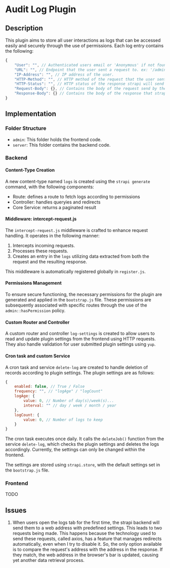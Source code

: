 # Audit Log Plugin

## Description

This plugin aims to store all user interactions as logs that can be accessed easily and securely through the use of permissions. Each log entry contains the following:

```javascript
{
    "User": "", // Authenticated users email or 'Anonymous' if not found.
    "URL": "", // Endpoint that the user sent a request to. ex: '/admin/login'
    "IP-Address": "", // IP address of the user.
    "HTTP-Method": "", // HTTP method of the request that the user sent
    "HTTP-Status": "", // HTTP status of the response strapi will send to the user. ex: 200 means that the operation was successful
    "Request-Body": {}, // Contains the body of the request send by the user
    "Response-Body": {} // Contains the body of the response that strapi will send to the user
}
```

## Implementation

### Folder Structure

- `admin`: This folder holds the frontend code.
- `server`: This folder contains the backend code.

### Backend

#### Content-Type Creation

A new content-type named `logs` is created using the `strapi generate` command, with the following components:

- Route: defines a route to fetch logs according to permissions
- Controller: handles queryies and redirects
- Core Service: returns a paginated result

#### Middleware: intercept-request.js

The `intercept-request.js` middleware is crafted to enhance request handling. It operates in the following manner:

1. Intercepts incoming requests.
2. Processes these requests.
3. Creates an entry in the `logs` utilizing data extracted from both the request and the resulting response.

This middleware is automatically registered globally in `register.js`.

#### Permissions Management

To ensure secure functioning, the necessary permissions for the plugin are generated and applied in the `bootstrap.js` file. These permissions are subsequently associated with specific routes through the use of the `admin::hasPermission` policy.

#### Custom Router and Controller

A custom router and controller `log-settings` is created to allow users to read and update plugin settings from the frontend using HTTP requests. They also handle validation for user submitted plugin settings using `yup`.

#### Cron task and custom Service

A cron task and service `delete-log` are created to handle deletion of records according to plugin settings. The plugin settings are as follows:

```javascript
{
    enabled: false, // True / False
    frequency: "", // "logAge" / "logCount"
    logAge: {
        value: 0, // Number of day(s)/week(s)...
        interval: "" // day / week / month / year
    },
    logCount: {
        value: 0, // Number of logs to keep
    }
}
```

The cron task executes once daily. It calls the `deleteJob()` function from the service `delete-log`, which checks the plugin settings and deletes the logs accordingly. Currently, the settings can only be changed within the frontend.

The settings are stored using `strapi.store`, with the default settings set in the `bootstrap.js` file.

### Frontend

TODO

## Issues

1. When users open the logs tab for the first time, the strapi backend will send them to a web address with predefined settings. This leads to two requests being made. This happens because the technology used to send these requests, called axios, has a feature that manages redirects automatically, even when I try to disable it. So, the only option available is to compare the request's address with the address in the response. If they match, the web address in the browser's bar is updated, causing yet another data retrieval process.
